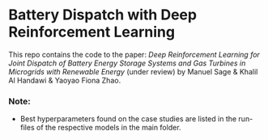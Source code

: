 # Battery Dispatch with Deep Reinforcement Learning

This repo contains the code to the paper: *Deep Reinforcement Learning for Joint Dispatch of Battery Energy Storage Systems and
Gas Turbines in Microgrids with Renewable Energy* (under review)
by Manuel Sage & Khalil Al Handawi & Yaoyao Fiona Zhao.

### Note:
- Best hyperparameters found on the case studies are listed in the run-files of the respective models in the main folder. 
